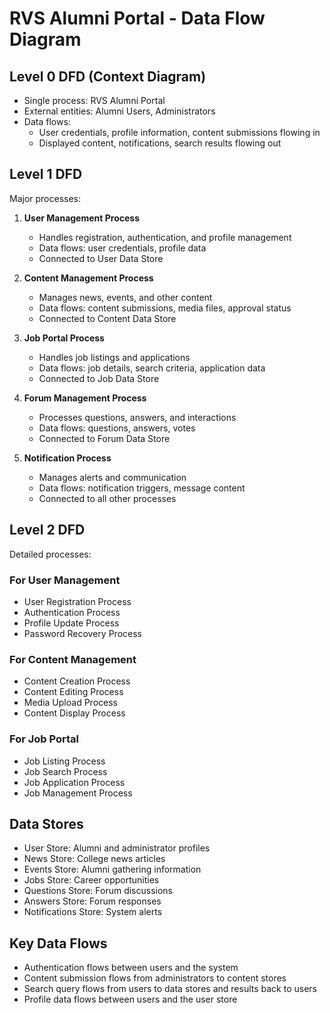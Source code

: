
# RVS Alumni Portal - Data Flow Diagram

## Level 0 DFD (Context Diagram)
- Single process: RVS Alumni Portal
- External entities: Alumni Users, Administrators
- Data flows:
  - User credentials, profile information, content submissions flowing in
  - Displayed content, notifications, search results flowing out

## Level 1 DFD
Major processes:

1. **User Management Process**
   - Handles registration, authentication, and profile management
   - Data flows: user credentials, profile data
   - Connected to User Data Store

2. **Content Management Process**
   - Manages news, events, and other content
   - Data flows: content submissions, media files, approval status
   - Connected to Content Data Store

3. **Job Portal Process**
   - Handles job listings and applications
   - Data flows: job details, search criteria, application data
   - Connected to Job Data Store

4. **Forum Management Process**
   - Processes questions, answers, and interactions
   - Data flows: questions, answers, votes
   - Connected to Forum Data Store

5. **Notification Process**
   - Manages alerts and communication
   - Data flows: notification triggers, message content
   - Connected to all other processes

## Level 2 DFD
Detailed processes:

### For User Management
- User Registration Process
- Authentication Process
- Profile Update Process
- Password Recovery Process

### For Content Management
- Content Creation Process
- Content Editing Process
- Media Upload Process
- Content Display Process

### For Job Portal
- Job Listing Process
- Job Search Process
- Job Application Process
- Job Management Process

## Data Stores
- User Store: Alumni and administrator profiles
- News Store: College news articles
- Events Store: Alumni gathering information
- Jobs Store: Career opportunities
- Questions Store: Forum discussions
- Answers Store: Forum responses
- Notifications Store: System alerts

## Key Data Flows
- Authentication flows between users and the system
- Content submission flows from administrators to content stores
- Search query flows from users to data stores and results back to users
- Profile data flows between users and the user store
